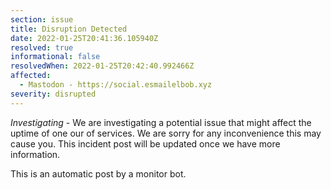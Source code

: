 ```yaml
---
section: issue
title: Disruption Detected
date: 2022-01-25T20:41:36.105940Z
resolved: true
informational: false
resolvedWhen: 2022-01-25T20:42:40.992466Z
affected:
  - Mastodon - https://social.esmailelbob.xyz
severity: disrupted
---
```

*Investigating* - We are investigating a potential issue that might affect the uptime of one our of services. We are sorry for any inconvenience this may cause you. This incident post will be updated once we have more information.

This is an automatic post by a monitor bot.
        